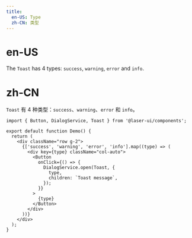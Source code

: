 ```yaml
---
title:
  en-US: Type
  zh-CN: 类型
---
```


# en-US

The `Toast` has 4 types: `success`, `warning`, `error` and `info`.

# zh-CN

`Toast` 有 4 种类型：`success`、`warning`、`error` 和 `info`。

```tsx
import { Button, DialogService, Toast } from '@laser-ui/components';

export default function Demo() {
  return (
    <div className="row g-2">
      {['success', 'warning', 'error', 'info'].map((type) => (
        <div key={type} className="col-auto">
          <Button
            onClick={() => {
              DialogService.open(Toast, {
                type,
                children: `Toast message`,
              });
            }}
          >
            {type}
          </Button>
        </div>
      ))}
    </div>
  );
}
```
